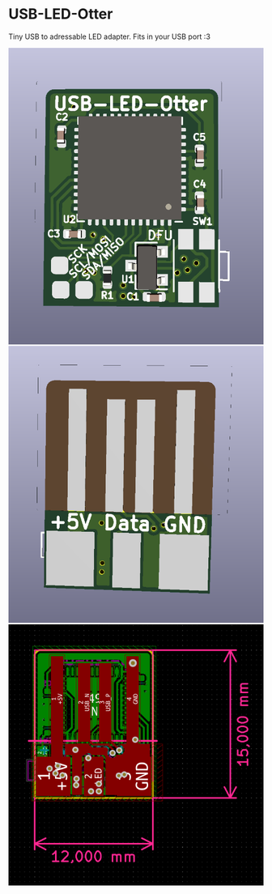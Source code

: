 # USB-LED-Otter

Tiny USB to adressable LED adapter. Fits in your USB port :3

![](3D1.png)
![](3D2.png)
![](PCB.png)
